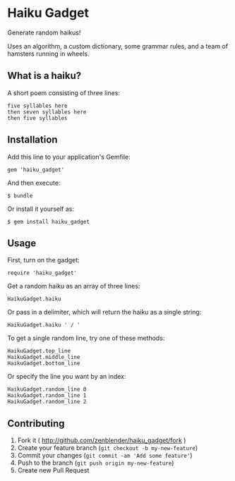 # Haiku Gadget

Generate random haikus!

Uses an algorithm, a custom dictionary, some grammar rules, and a team of hamsters running in wheels.

## What is a haiku?

A short poem consisting of three lines:

    five syllables here
    then seven syllables here
    then five syllables

## Installation

Add this line to your application's Gemfile:

    gem 'haiku_gadget'

And then execute:

    $ bundle

Or install it yourself as:

    $ gem install haiku_gadget

## Usage

First, turn on the gadget:

    require 'haiku_gadget'

Get a random haiku as an array of three lines:

    HaikuGadget.haiku

Or pass in a delimiter, which will return the haiku as a single string:

    HaikuGadget.haiku ' / '

To get a single random line, try one of these methods:

    HaikuGadget.top_line
    HaikuGadget.middle_line
    HaikuGadget.bottom_line

Or specify the line you want by an index:

    HaikuGadget.random_line 0
    HaikuGadget.random_line 1
    HaikuGadget.random_line 2

## Contributing

1. Fork it ( http://github.com/zenblender/haiku_gadget/fork )
2. Create your feature branch (`git checkout -b my-new-feature`)
3. Commit your changes (`git commit -am 'Add some feature'`)
4. Push to the branch (`git push origin my-new-feature`)
5. Create new Pull Request
